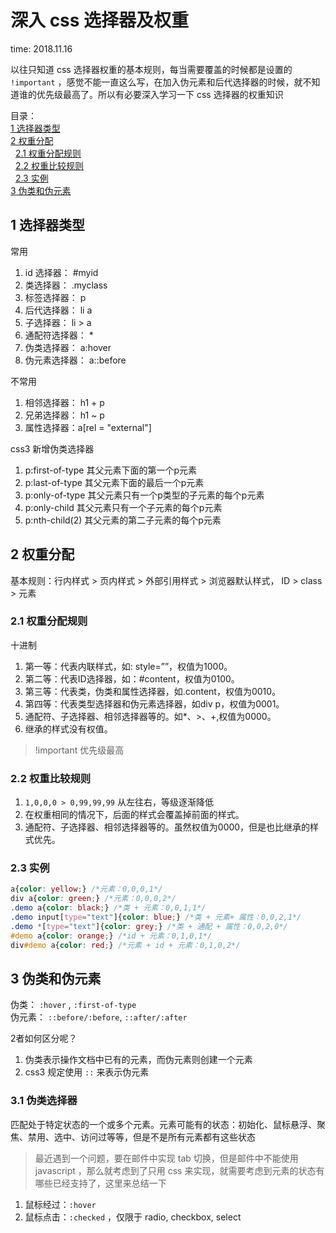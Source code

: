 # 深入 css 选择器及权重

time: 2018.11.16

以往只知道 css 选择器权重的基本规则，每当需要覆盖的时候都是设置的 `!important` ，感觉不能一直这么写，在加入伪元素和后代选择器的时候，就不知道谁的优先级最高了。所以有必要深入学习一下 css 选择器的权重知识

目录：  
[1 选择器类型](#1-选择器类型)  
[2 权重分配](#2-权重分配)  
&nbsp;&nbsp;[2.1 权重分配规则](#2.1-权重分配规则)  
&nbsp;&nbsp;[2.2 权重比较规则](#2.2-权重比较规则)  
&nbsp;&nbsp;[2.3 实例](#2.3-实例)  
[3 伪类和伪元素](#3-伪类和伪元素)  

## 1 选择器类型

常用

1. id 选择器： #myid
2. 类选择器： .myclass
3. 标签选择器： p
4. 后代选择器： li a
5. 子选择器： li > a
6. 通配符选择器： *
7. 伪类选择器： a:hover
8. 伪元素选择器： a::before

不常用

1. 相邻选择器： h1 + p
2. 兄弟选择器： h1 ~ p
3. 属性选择器：a[rel = "external"]

css3 新增伪类选择器

1. p:first-of-type 其父元素下面的第一个p元素
2. p:last-of-type 其父元素下面的最后一个p元素
3. p:only-of-type 其父元素只有一个p类型的子元素的每个p元素
4. p:only-child 其父元素只有一个子元素的每个p元素
5. p:nth-child(2) 其父元素的第二子元素的每个p元素

## 2 权重分配

基本规则：行内样式 > 页内样式 > 外部引用样式 > 浏览器默认样式， ID > class > 元素

### 2.1 权重分配规则

十进制

1. 第一等：代表内联样式，如: style=””，权值为1000。
2. 第二等：代表ID选择器，如：#content，权值为0100。
3. 第三等：代表类，伪类和属性选择器，如.content，权值为0010。
4. 第四等：代表类型选择器和伪元素选择器，如div p，权值为0001。
5. 通配符、子选择器、相邻选择器等的。如*、>、+,权值为0000。
6. 继承的样式没有权值。

> !important 优先级最高

### 2.2 权重比较规则

1. `1,0,0,0 > 0,99,99,99` 从左往右，等级逐渐降低
2. 在权重相同的情况下，后面的样式会覆盖掉前面的样式。
3. 通配符、子选择器、相邻选择器等的。虽然权值为0000，但是也比继承的样式优先。

### 2.3 实例

```css
a{color: yellow;} /*元素：0,0,0,1*/
div a{color: green;} /*元素：0,0,0,2*/
.demo a{color: black;} /*类 + 元素：0,0,1,1*/
.demo input[type="text"]{color: blue;} /*类 + 元素+ 属性：0,0,2,1*/
.demo *[type="text"]{color: grey;} /*类 + 通配 + 属性：0,0,2,0*/
#demo a{color: orange;} /*id + 元素：0,1,0,1*/
div#demo a{color: red;} /*元素 + id + 元素：0,1,0,2*/
```

## 3 伪类和伪元素

伪类： `:hover` , `:first-of-type`  
伪元素： `::before/:before`, `::after/:after`

2者如何区分呢？

1. 伪类表示操作文档中已有的元素，而伪元素则创建一个元素
2. css3 规定使用 `::` 来表示伪元素

### 3.1 伪类选择器

匹配处于特定状态的一个或多个元素。元素可能有的状态：初始化、鼠标悬浮、聚焦、禁用、选中、访问过等等，但是不是所有元素都有这些状态

> 最近遇到一个问题，要在邮件中实现 tab 切换，但是邮件中不能使用 javascript ，那么就考虑到了只用 css 来实现，就需要考虑到元素的状态有哪些已经支持了，这里来总结一下

1. 鼠标经过：`:hover`
2. 鼠标点击：`:checked` ，仅限于 radio, checkbox, select
